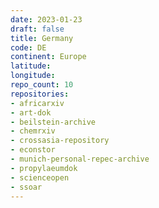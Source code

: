 ```yaml
---
date: 2023-01-23
draft: false
title: Germany
code: DE
continent: Europe
latitude:
longitude:
repo_count: 10
repositories:
- africarxiv
- art-dok
- beilstein-archive
- chemrxiv
- crossasia-repository
- econstor
- munich-personal-repec-archive
- propylaeumdok
- scienceopen
- ssoar
---
```



